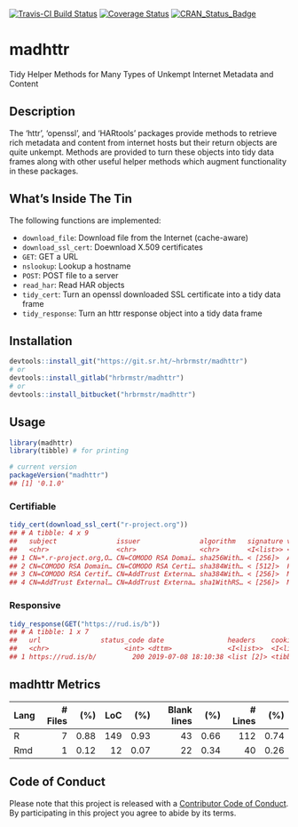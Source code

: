 
[![Travis-CI Build
Status](https://travis-ci.org/hrbrmstr/madhttr.svg?branch=master)](https://travis-ci.org/hrbrmstr/madhttr)
[![Coverage
Status](https://codecov.io/gh/hrbrmstr/madhttr/branch/master/graph/badge.svg)](https://codecov.io/gh/hrbrmstr/madhttr)
[![CRAN\_Status\_Badge](https://www.r-pkg.org/badges/version/madhttr)](https://cran.r-project.org/package=madhttr)

# madhttr

Tidy Helper Methods for Many Types of Unkempt Internet Metadata and
Content

## Description

The ‘httr’, ‘openssl’, and ‘HARtools’ packages provide methods to
retrieve rich metadata and content from internet hosts but their return
objects are quite unkempt. Methods are provided to turn these objects
into tidy data frames along with other useful helper methods which
augment functionality in these packages.

## What’s Inside The Tin

The following functions are implemented:

  - `download_file`: Download file from the Internet (cache-aware)
  - `download_ssl_cert`: Doewnload X.509 certificates
  - `GET`: GET a URL
  - `nslookup`: Lookup a hostname
  - `POST`: POST file to a server
  - `read_har`: Read HAR objects
  - `tidy_cert`: Turn an openssl downloaded SSL certificate into a tidy
    data frame
  - `tidy_response`: Turn an httr response object into a tidy data frame

## Installation

``` r
devtools::install_git("https://git.sr.ht/~hrbrmstr/madhttr")
# or
devtools::install_gitlab("hrbrmstr/madhttr")
# or
devtools::install_bitbucket("hrbrmstr/madhttr")
```

## Usage

``` r
library(madhttr)
library(tibble) # for printing

# current version
packageVersion("madhttr")
## [1] '0.1.0'
```

### Certifiable

``` r
tidy_cert(download_ssl_cert("r-project.org"))
## # A tibble: 4 x 9
##   subject               issuer               algorithm   signature valid_start  valid_end  self_signed alt_names pub_key
##   <chr>                 <chr>                <chr>       <I<list>> <chr>        <chr>      <lgl>       <I<list>> <I<lis>
## 1 CN=*.r-project.org,O… CN=COMODO RSA Domai… sha256With… < [256]>  Aug 16 00:0… Aug 15 23… FALSE       <chr [2]> <pubke…
## 2 CN=COMODO RSA Domain… CN=COMODO RSA Certi… sha384With… < [512]>  Feb 12 00:0… Feb 11 23… FALSE       <NULL>    <pubke…
## 3 CN=COMODO RSA Certif… CN=AddTrust Externa… sha384With… < [256]>  May 30 10:4… May 30 10… FALSE       <NULL>    <pubke…
## 4 CN=AddTrust External… CN=AddTrust Externa… sha1WithRS… < [256]>  May 30 10:4… May 30 10… TRUE        <NULL>    <pubke…
```

### Responsive

``` r
tidy_response(GET("https://rud.is/b"))
## # A tibble: 1 x 7
##   url               status_code date                headers    cookies          content     times           
##   <chr>                   <int> <dttm>              <I<list>>  <I<list>>        <I<list>>   <I<list>>       
## 1 https://rud.is/b/         200 2019-07-08 18:10:38 <list [2]> <tibble [1 × 7]> < [60,585]> <tibble [6 × 2]>
```

## madhttr Metrics

| Lang | \# Files |  (%) | LoC |  (%) | Blank lines |  (%) | \# Lines |  (%) |
| :--- | -------: | ---: | --: | ---: | ----------: | ---: | -------: | ---: |
| R    |        7 | 0.88 | 149 | 0.93 |          43 | 0.66 |      112 | 0.74 |
| Rmd  |        1 | 0.12 |  12 | 0.07 |          22 | 0.34 |       40 | 0.26 |

## Code of Conduct

Please note that this project is released with a [Contributor Code of
Conduct](CONDUCT.md). By participating in this project you agree to
abide by its terms.
